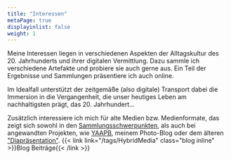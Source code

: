 ```yaml
---
title: "Interessen"
metaPage: true
displayinlist: false
weight: 1
---
```


Meine Interessen liegen in verschiedenen Aspekten der Alltagskultur des 20. Jahrhunderts und ihrer digitalen Vermittlung. Dazu sammle ich verschiedene Artefakte und probiere sie auch gerne aus. Ein Teil der Ergebnisse und Sammlungen präsentiere ich auch online.

Im Idealfall unterstützt der zeitgemäße (also digitale) Transport dabei die Immersion in die Vergangenheit, die unser heutiges Leben am nachhaltigsten prägt, das 20. Jahrhundert...

Zusätzlich interessiere ich mich für alte Medien bzw. Medienformate, das zeigt sich sowohl in den [Sammlungsschwerpunkten](https://christianmahnke.de/collections/#medien), als auch bei angewandten Projekten, wie [YAAPB](https://yaapb.projektemacher.org/), meinem Photo-Blog oder dem älteren ["Diapräsentation"](https://diapraesentation.projektemacher.org/). {{< link link="/tags/HybridMedia" class="blog inline" >}}Blog Beiträge{{< /link >}}
